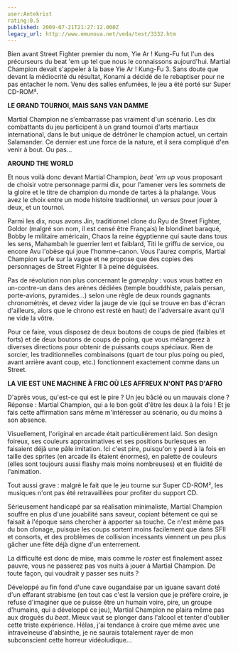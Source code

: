 ```yaml
---
user:Antekrist
rating:0.5
published: 2009-07-21T21:27:12.000Z
legacy_url: http://www.emunova.net/veda/test/3332.htm
---
```

Bien avant Street Fighter premier du nom, Yie Ar ! Kung-Fu fut l'un des précurseurs du beat 'em up tel que nous le connaissons aujourd'hui. Martial Champion devait s'appeler à la base Yie Ar ! Kung-Fu 3\. Sans doute que devant la médiocrité du résultat, Konami a décidé de le rebaptiser pour ne pas entacher le nom. Venu des salles enfumées, le jeu a été porté sur Super CD-ROM².  

  

**LE GRAND TOURNOI, MAIS SANS VAN DAMME**  

Martial Champion ne s'embarrasse pas vraiment d'un scénario. Les dix combattants du jeu participent à un grand tournoi d'arts martiaux international, dans le but unique de détrôner le champion actuel, un certain Salamander. Ce dernier est une force de la nature, et il sera compliqué d'en venir à bout. Ou pas...  

  

**AROUND THE WORLD**  

Et nous voilà donc devant Martial Champion, _beat 'em up_ vous proposant de choisir votre personnage parmi dix, pour l'amener vers les sommets de la gloire et le titre de champion du monde de tartes à la phalange. Vous avez le choix entre un mode histoire traditionnel, un _versus_ pour jouer à deux, et un tournoi.  

Parmi les dix, nous avons Jin, traditionnel clone du Ryu de Street Fighter, Goldor (malgré son nom, il est censé être Français) le blondinet baraqué, Bobby le militaire américain, Chaos la reine égyptienne qui saute dans tous les sens, Mahambah le guerrier lent et faiblard, Titi le griffu de service, ou encore Avu l'obèse qui joue l'homme-canon. Vous l'aurez compris, Martial Champion surfe sur la vague et ne propose que des copies des personnages de Street Fighter II à peine déguisées.  

Pas de révolution non plus concernant le _gameplay_ : vous vous battez en un-contre-un dans des arènes dédiées (temple bouddhiste, palais persan, porte-avions, pyramides...) selon une règle de deux rounds gagnants chronométrés, et devez vider la jauge de vie (qui se trouve en bas d'écran d'ailleurs, alors que le chrono est resté en haut) de l'adversaire avant qu'il ne vide la vôtre.  

Pour ce faire, vous disposez de deux boutons de coups de pied (faibles et forts) et de deux boutons de coups de poing, que vous mélangerez à diverses directions pour obtenir de puissants coups spéciaux. Rien de sorcier, les traditionnelles combinaisons (quart de tour plus poing ou pied, avant arrière avant coup, etc.) fonctionnent exactement comme dans un Street.  

  

**LA VIE EST UNE MACHINE À FRIC OÙ LES AFFREUX N'ONT PAS D'AFRO**  

D'après vous, qu'est-ce qui est le pire ? Un jeu bâclé ou un mauvais clone ? Réponse : Martial Champion, qui a le bon goût d'être les deux à la fois ! Et je fais cette affirmation sans même m'intéresser au scénario, ou du moins à son absence.  

Visuellement, l'original en arcade était particulièrement laid. Son design foireux, ses couleurs approximatives et ses positions burlesques en faisaient déjà une pâle imitation. Ici c'est pire, puisqu'on y perd à la fois en taille des sprites (en arcade ils étaient énormes), en palette de couleurs (elles sont toujours aussi flashy mais moins nombreuses) et en fluidité de l'animation.  

Tout aussi grave : malgré le fait que le jeu tourne sur Super CD-ROM², les musiques n'ont pas été retravaillées pour profiter du support CD.  

Sérieusement handicapé par sa réalisation minimaliste, Martial Champion souffre en plus d'une jouabilité sans saveur, copiant bêtement ce qui se faisait à l'époque sans chercher à apporter sa touche. Ce n'est même pas du bon clonage, puisque les coups sortent moins facilement que dans SFII et consorts, et des problèmes de collision incessants viennent un peu plus gâcher une fête déjà digne d'un enterrement.  

La difficulté est donc de mise, mais comme le _roster_ est finalement assez pauvre, vous ne passerez pas vos nuits à jouer à Martial Champion. De toute façon, qui voudrait y passer ses nuits ?  

Développé au fin fond d'une cave ougandaise par un iguane savant doté d'un effarant strabisme (en tout cas c'est la version que je préfère croire, je refuse d'imaginer que ce puisse être un humain voire, pire, un groupe d'humains, qui a développé ce jeu), Martial Champion ne plaira même pas aux drogués du _beat_. Mieux vaut se plonger dans l'alcool et tenter d'oublier cette triste expérience. Hélas, j'ai tendance à croire que même avec une intraveineuse d'absinthe, je ne saurais totalement rayer de mon subconscient cette horreur vidéoludique...